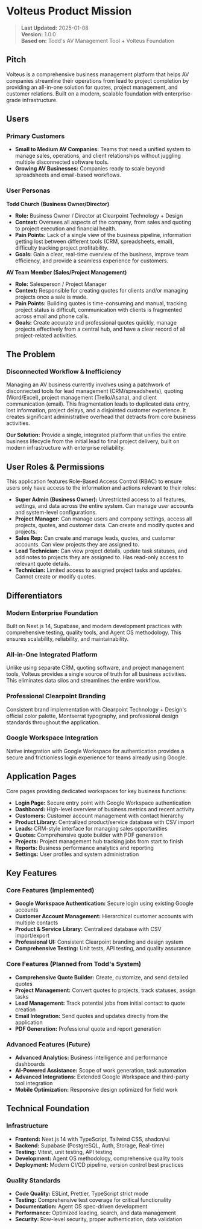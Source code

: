 # Volteus Product Mission

> **Last Updated:** 2025-01-08  
> **Version:** 1.0.0  
> **Based on:** Todd's AV Management Tool + Volteus Foundation

## Pitch

Volteus is a comprehensive business management platform that helps AV companies streamline their operations from lead to project completion by providing an all-in-one solution for quotes, project management, and customer relations. Built on a modern, scalable foundation with enterprise-grade infrastructure.

## Users

### Primary Customers

- **Small to Medium AV Companies:** Teams that need a unified system to manage sales, operations, and client relationships without juggling multiple disconnected software tools.
- **Growing AV Businesses:** Companies ready to scale beyond spreadsheets and email-based workflows.

### User Personas

**Todd Church (Business Owner/Director)**
- **Role:** Business Owner / Director at Clearpoint Technology + Design
- **Context:** Oversees all aspects of the company, from sales and quoting to project execution and financial health.
- **Pain Points:** Lack of a single view of the business pipeline, information getting lost between different tools (CRM, spreadsheets, email), difficulty tracking project profitability.
- **Goals:** Gain a clear, real-time overview of the business, improve team efficiency, and provide a seamless experience for customers.

**AV Team Member (Sales/Project Management)**
- **Role:** Salesperson / Project Manager
- **Context:** Responsible for creating quotes for clients and/or managing projects once a sale is made.
- **Pain Points:** Building quotes is time-consuming and manual, tracking project status is difficult, communication with clients is fragmented across email and phone calls.
- **Goals:** Create accurate and professional quotes quickly, manage projects effectively from a central hub, and have a clear record of all project-related activities.

## The Problem

### Disconnected Workflow & Inefficiency

Managing an AV business currently involves using a patchwork of disconnected tools for lead management (CRM/spreadsheets), quoting (Word/Excel), project management (Trello/Asana), and client communication (email). This fragmentation leads to duplicated data entry, lost information, project delays, and a disjointed customer experience. It creates significant administrative overhead that detracts from core business activities.

**Our Solution:** Provide a single, integrated platform that unifies the entire business lifecycle from the initial lead to final project delivery, built on modern infrastructure with enterprise reliability.

## User Roles & Permissions

This application features Role-Based Access Control (RBAC) to ensure users only have access to the information and actions relevant to their roles:

- **Super Admin (Business Owner):** Unrestricted access to all features, settings, and data across the entire system. Can manage user accounts and system-level configurations.
- **Project Manager:** Can manage users and company settings, access all projects, quotes, and customer data. Can create and modify quotes and projects.
- **Sales Rep:** Can create and manage leads, quotes, and customer accounts. Can view projects they are assigned to.
- **Lead Technician:** Can view project details, update task statuses, and add notes to projects they are assigned to. Has read-only access to relevant quote details.
- **Technician:** Limited access to assigned project tasks and updates. Cannot create or modify quotes.

## Differentiators

### Modern Enterprise Foundation
Built on Next.js 14, Supabase, and modern development practices with comprehensive testing, quality tools, and Agent OS methodology. This ensures scalability, reliability, and maintainability.

### All-in-One Integrated Platform
Unlike using separate CRM, quoting software, and project management tools, Volteus provides a single source of truth for all business activities. This eliminates data silos and streamlines the entire workflow.

### Professional Clearpoint Branding
Consistent brand implementation with Clearpoint Technology + Design's official color palette, Montserrat typography, and professional design standards throughout the application.

### Google Workspace Integration
Native integration with Google Workspace for authentication provides a secure and frictionless login experience for teams already using Google.

## Application Pages

Core pages providing dedicated workspaces for key business functions:

- **Login Page:** Secure entry point with Google Workspace authentication
- **Dashboard:** High-level overview of business metrics and recent activity
- **Customers:** Customer account management with contact hierarchy
- **Product Library:** Centralized product/service database with CSV import
- **Leads:** CRM-style interface for managing sales opportunities  
- **Quotes:** Comprehensive quote builder with PDF generation
- **Projects:** Project management hub tracking jobs from start to finish
- **Reports:** Business performance analytics and reporting
- **Settings:** User profiles and system administration

## Key Features

### Core Features (Implemented)
- **Google Workspace Authentication:** Secure login using existing Google accounts
- **Customer Account Management:** Hierarchical customer accounts with multiple contacts
- **Product & Service Library:** Centralized database with CSV import/export
- **Professional UI:** Consistent Clearpoint branding and design system
- **Comprehensive Testing:** Unit tests, API testing, and quality assurance

### Core Features (Planned from Todd's System)
- **Comprehensive Quote Builder:** Create, customize, and send detailed quotes
- **Project Management:** Convert quotes to projects, track statuses, assign tasks
- **Lead Management:** Track potential jobs from initial contact to quote creation
- **Email Integration:** Send quotes and updates directly from the application
- **PDF Generation:** Professional quote and report generation

### Advanced Features (Future)
- **Advanced Analytics:** Business intelligence and performance dashboards
- **AI-Powered Assistance:** Scope of work generation, task automation
- **Advanced Integrations:** Extended Google Workspace and third-party tool integration
- **Mobile Optimization:** Responsive design optimized for field work

## Technical Foundation

### Infrastructure
- **Frontend:** Next.js 14 with TypeScript, Tailwind CSS, shadcn/ui
- **Backend:** Supabase (PostgreSQL, Auth, Storage, Real-time)
- **Testing:** Vitest, unit testing, API testing
- **Development:** Agent OS methodology, comprehensive quality tools
- **Deployment:** Modern CI/CD pipeline, version control best practices

### Quality Standards
- **Code Quality:** ESLint, Prettier, TypeScript strict mode
- **Testing:** Comprehensive test coverage for critical functionality
- **Documentation:** Agent OS spec-driven development
- **Performance:** Optimized loading, search, and data management
- **Security:** Row-level security, proper authentication, data validation
